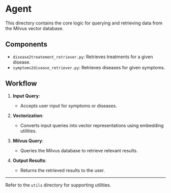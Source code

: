 # Agent

This directory contains the core logic for querying and retrieving data from the Milvus vector database.

## Components

- `disease2treatement_retriever.py`: Retrieves treatments for a given disease.
- `symptoms2disease_retriever.py`: Retrieves diseases for given symptoms.

## Workflow

1. **Input Query**:
   - Accepts user input for symptoms or diseases.

2. **Vectorization**:
   - Converts input queries into vector representations using embedding utilities.

3. **Milvus Query**:
   - Queries the Milvus database to retrieve relevant results.

4. **Output Results**:
   - Returns the retrieved results to the user.

---

Refer to the `utils` directory for supporting utilities.
